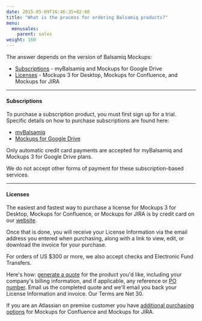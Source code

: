 ```yaml
---
date: 2015-05-09T16:46:35+02:00
title: "What is the process for ordering Balsamiq products?"
menu:
  menusales:
    parent: sales
weight: 160
---
```


The answer depends on the version of Balsamiq Mockups:

*   [Subscriptions](#subscriptions) - myBalsamiq and Mockups for Google Drive
*   [Licenses](#licenses) - Mockups 3 for Desktop, Mockups for Confluence, and Mockups for JIRA

* * *

#### Subscriptions

To purchase a subscription product, you must first sign up for a trial. Specific details on how to purchase subscriptions are found here:

*   [myBalsamiq](/sales/mybsubscriptions/)
*   [Mockups for Google Drive](/sales/gdrivesubscription/)

Only automatic credit card payments are accepted for myBalsamiq and Mockups 3 for Google Drive plans.

We do not accept other forms of payment for these subscription-based services. 

* * *

#### Licenses

The easiest and fastest way to purchase a license for Mockups 3 for Desktop, Mockups for Confluence, or Mockups for JIRA is by credit card on our [website](https://balsamiq.com/buy/).

Once that is done, you will receive your License Information via the email address you entered when purchasing, along with a link to view, edit, or download the invoice for your purchase.

For orders of US $300 or more, we also accept checks and Electronic Fund Transfers.

Here's how: [generate a quote](/sales/quote/) for the product you'd like, including your company's billing information, and if applicable, any reference or [PO number](/sales/purchaseorders/). Email us the completed quote and we'll email you back your License Information and invoice. Our Terms are Net 30.

If you are an Atlassian on premise customer you have [additional purchasing options](/sales/marketplace/) for Mockups for Confluence and Mockups for JIRA.